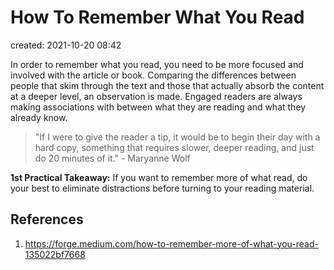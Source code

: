 # How To Remember What You Read
created: 2021-10-20 08:42

In order to remember what you read, you need to be more focused and involved with the article or book. Comparing the differences between people that skim through the text and those that actually absorb the content at a deeper level, an observation is made. Engaged readers are always making associations with between what they are reading and what they already know.

> "If I were to give the reader a tip, it would be to begin their day with a hard copy, something that requires slower, deeper reading, and just do 20 minutes of it."
\- Maryanne Wolf

**1st Practical Takeaway:** If you want to remember more of what read, do your best to eliminate distractions before turning to your reading material.




## References
1. https://forge.medium.com/how-to-remember-more-of-what-you-read-135022bf7668